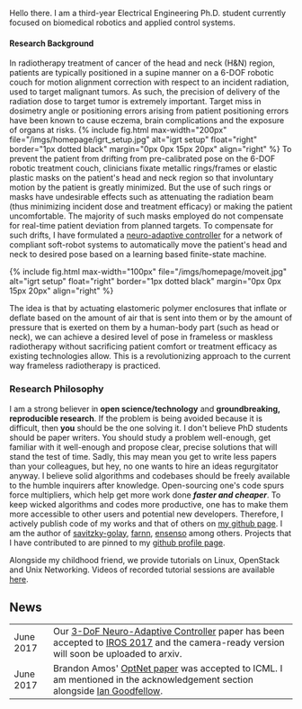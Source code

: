 
Hello there. I am a third-year Electrical Engineering Ph.D. student currently focused on biomedical robotics and applied control systems.

#### Research Background

In radiotherapy treatment of cancer of the head and neck (H&N) region, patients are typically positioned in a supine manner on a 6-DOF robotic couch for motion alignment correction with respect to an incident radiation, used to target malignant tumors. As such, the precision of delivery of the radiation dose to target tumor is extremely important. Target miss in dosimetry angle or positioning errors arising from patient positioning errors have been known to cause eczema, brain complications and the exposure of organs at risks.
{% include fig.html
max-width="200px" file="/imgs/homepage/igrt_setup.jpg" alt="igrt setup"
float="right"  border="1px dotted black"  margin="0px 0px 15px 20px" align="right"
 %}
To prevent the patient from drifting from pre-calibrated pose on the 6-DOF robotic treatment couch, clinicians fixate metallic rings/frames or elastic plastic masks on the patient's head and neck region so that involuntary motion by the patient is greatly minimized. But the use of such rings or masks have undesirable effects such as attenuating the radiation beam (thus minimizing incident dose and treatment efficacy) or making the patient uncomfortable.
The majority of such masks employed do not compensate for real-time patient deviation from planned targets. To compensate for such drifts, I have formulated a [neuro-adaptive controller][iros-paper] for a network of compliant soft-robot systems to automatically move the patient's head and neck to desired pose based on a learning based finite-state machine.

{% include fig.html
max-width="100px" file="/imgs/homepage/moveit.jpg" alt="igrt setup"
float="right"  border="1px dotted black"  margin="0px 0px 15px 20px" align="right"
 %}

The idea is that by actuating elastomeric polymer enclosures that inflate or deflate based on the amount of air that is sent into them or by the amount of pressure that is exerted on them by a human-body part (such as head or neck), we can achieve a desired level of pose in frameless or maskless radiotherapy without sacrificing patient comfort or treatment efficacy as existing technologies allow. This is a revolutionizing approach to the current way frameless radiotherapy is practiced.

<!-- My solution is the only one so far that achieves desired actuation in closed-loop control and in real time without sacrificing time, treatment efficiency or patient comfort -- all based on a data-driven modeling approach and a mathematically proven stable neural-network based controller to compensate for the dynamics of the system. -->

### Research Philosophy

I am a strong believer in **open science/technology** and **groundbreaking, reproducible research**. If the problem is being avoided because it is difficult, then **you** should be the one solving it. I don't believe PhD students should be paper writers. You should study a problem well-enough, get familiar with it well-enough and propose clear, precise solutions that will stand the test of time. Sadly, this may mean you get to write less papers than your colleagues, but hey, no one wants to hire an ideas regurgitator anyway. I believe solid algorithms and codebases should be freely available to the humble inquirers after knowledge. Open-sourcing one's code spurs force multipliers, which help get more work done _**faster and cheaper**_. To keep wicked algorithms and codes more productive, one has to make them more accessible to other users and potential new developers. Therefore, I actively publish code of my works and that of others on [my github page](https://github.com/lakehanne). I am the author of [savitzky-golay](https://github.com/lakehanne/Savitzky-Golay/), [farnn](https://github.com/lakehanne/farnn), [ensenso](https://github.com/lakehanne/ensenso) among others. Projects that I have contributed to are pinned to my [github profile page](https://github.com/lakehanne.git).

Alongside my childhood friend, we provide tutorials on Linux, OpenStack and Unix Networking. Videos of recorded tutorial sessions are available [here](https://www.youtube.com/channel/UC-0PMn0rKV_ZOHF-qX6N3fQ).

## <i class="fa fa-chevron-right"></i> News
<table class="table table-hover">
<tr>
  <td class='col-md-3'>June 2017</td>
  <td>Our <a href="https://arxiv.org/abs/1703.03821">3-DoF Neuro-Adaptive Controller</a> paper has been accepted to <a href="http://iros2017.org">IROS 2017</a> and the camera-ready version will soon be uploaded to arxiv.</td>
</tr>
<tr>
  <td class='col-md-3'>June 2017</td>
  <td>Brandon Amos' <a href="https://arxiv.org/pdf/1703.00443.pdf">OptNet paper</a> was accepted to ICML. I am mentioned in the acknowledgement section alongside <a href="https://en.wikipedia.org/wiki/Ian_Goodfellow">Ian Goodfellow</a>.</td>
</tr>
</table>

[iros-paper]: https://arxiv.org/abs/1703.03821
